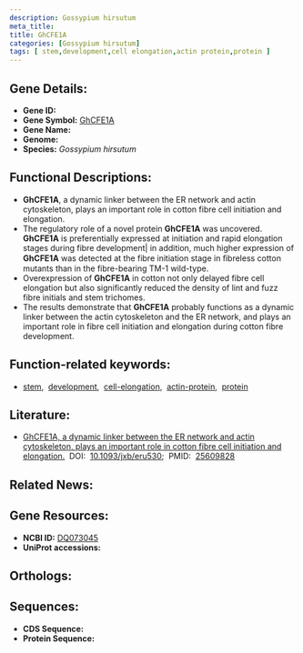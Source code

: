 ```yaml
---
description: Gossypium hirsutum
meta_title:
title: GhCFE1A
categories: [Gossypium hirsutum]
tags: [ stem,development,cell elongation,actin protein,protein ]
---
```


## Gene Details:
- **Gene ID:** []()
- **Gene Symbol:** <u>GhCFE1A</u>
- **Gene Name:** 
- **Genome:** []()
- **Species:** *Gossypium hirsutum*

## Functional Descriptions:
   - **GhCFE1A**, a dynamic linker between the ER network and actin cytoskeleton, plays an important role in cotton fibre cell initiation and elongation.
   - The regulatory role of a novel protein **GhCFE1A** was uncovered. **GhCFE1A** is preferentially expressed at initiation and rapid elongation stages during fibre development| in addition, much higher expression of **GhCFE1A** was detected at the fibre initiation stage in ﬁbreless cotton mutants than in the fibre-bearing TM-1 wild-type.
   - Overexpression of **GhCFE1A** in cotton not only delayed fibre cell elongation but also significantly reduced the density of lint and fuzz fibre initials and stem trichomes.
   - The results demonstrate that **GhCFE1A** probably functions as a dynamic linker between the actin cytoskeleton and the ER network, and plays an important role in fibre cell initiation and elongation during cotton fibre development.

## Function-related keywords:
   - [stem](/tags/stem/),&nbsp;&nbsp;[development](/tags/development/),&nbsp;&nbsp;[cell-elongation](/tags/cell-elongation/),&nbsp;&nbsp;[actin-protein](/tags/actin-protein/),&nbsp;&nbsp;[protein](/tags/protein/)

## Literature:
   - [GhCFE1A, a dynamic linker between the ER network and actin cytoskeleton, plays an important role in cotton fibre cell initiation and elongation.](https://doi.org/10.1093/jxb/eru530)&nbsp;&nbsp;DOI:&nbsp;&nbsp;[10.1093/jxb/eru530](https://doi.org/10.1093/jxb/eru530);&nbsp;&nbsp;PMID:&nbsp;&nbsp;[25609828](https://pubmed.ncbi.nlm.nih.gov/25609828/)

## Related News:

## Gene Resources:
- **NCBI ID:**  [DQ073045](https://www.ncbi.nlm.nih.gov/gene/?term=DQ073045)
- **UniProt accessions:**  [](https://www.uniprot.org/uniprotkb//entry)

## Orthologs:

## Sequences:
- **CDS Sequence:**
- **Protein Sequence:**
